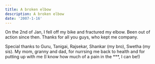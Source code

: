 ```yaml
---
title: A broken elbow
description: A broken elbow
date: '2007-1-16'
---
```


On the 2nd of Jan, I fell off my bike and fractured my elbow. Been out of action since then. Thanks for all you guys, who kept me company.

Special thanks to Guru, Tanigai, Rajsekar, Shankar (my bro), Swetha (my sis). My mom, granny and dad, for nurrsing me back to health and for putting up with me (I know how much of a pain in the \*\*\*, I can be!)
